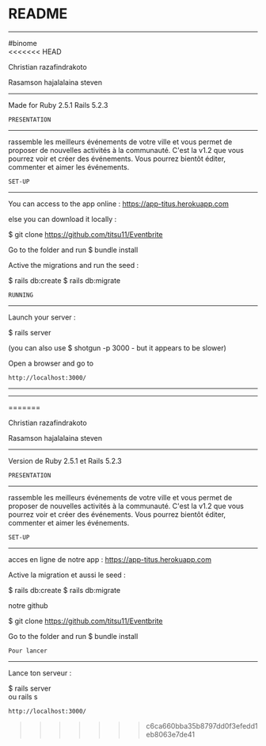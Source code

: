 
# README
---------------------------------------------------------------------------------------------------------------------------------------------------------------------------------------
#binome				      
<<<<<<< HEAD

Christian razafindrakoto  

Rasamson hajalalaina steven
     						
---------------------------------------------------------------------------------------------------------------------------------------------------------------------------------------

Made for Ruby 2.5.1 Rails 5.2.3

    PRESENTATION
---------------------------------------------------------------------------------------------------------------------------------------------------------------------------------------

rassemble les meilleurs événements de votre ville et vous permet de proposer de nouvelles activités à la communauté.
C'est la v1.2 que vous pourrez voir et créer des événements. Vous pourrez bientôt éditer, commenter et aimer les événements.


	SET-UP
---------------------------------------------------------------------------------------------------------------------------------------------------------------------------------------
You can access to the app online : https://app-titus.herokuapp.com

else you can download it locally :

$ git clone https://github.com/titsu11/Eventbrite

Go to the folder and run $ bundle install

Active the migrations and run the seed :

$ rails db:create
$ rails db:migrate


	RUNNING
---------------------------------------------------------------------------------------------------------------------------------------------------------------------------------------

Launch your server :

$ rails server

(you can also use $ shotgun -p 3000 - but it appears to be slower)


Open a browser and go to

    http://localhost:3000/
   




---------------------------------------------------------------------------------------------------------------------------------------------------------------------------------------
---------------------------------------------------------------------------------------------------------------------------------------------------------------------------------------
=======

Christian razafindrakoto  

Rasamson hajalalaina steven
     						
---------------------------------------------------------------------------------------------------------------------------------------------------------------------------------------

Version de  Ruby 2.5.1  et Rails 5.2.3

    PRESENTATION
---------------------------------------------------------------------------------------------------------------------------------------------------------------------------------------

rassemble les meilleurs événements de votre ville et vous permet de proposer de nouvelles activités à la communauté.
C'est la v1.2 que vous pourrez voir et créer des événements. Vous pourrez bientôt éditer, commenter et aimer les événements.


	SET-UP
---------------------------------------------------------------------------------------------------------------------------------------------------------------------------------------
acces en ligne de notre app  : https://app-titus.herokuapp.com

Active la migration et aussi le seed :

$ rails db:create
$ rails db:migrate

notre github  

$ git clone https://github.com/titsu11/Eventbrite

Go to the folder and run $ bundle install

	Pour lancer
---------------------------------------------------------------------------------------------------------------------------------------------------------------------------------------

Lance ton serveur  :

$ rails server   
ou rails  s

    http://localhost:3000/
   
>>>>>>> c6ca660bba35b8797dd0f3efedd1eb8063e7de41
